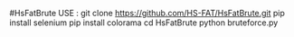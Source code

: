 #HsFatBrute
USE :
git clone https://github.com/HS-FAT/HsFatBrute.git
pip install selenium
pip install colorama
cd HsFatBrute
python bruteforce.py

